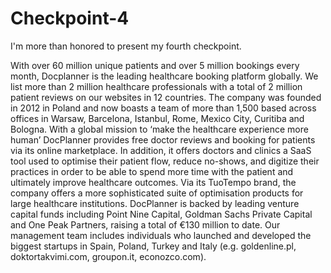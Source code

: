 # Checkpoint-4
I'm more than honored to present my fourth checkpoint.

With over 60 million unique patients and over 5 million bookings every month, Docplanner is the leading healthcare booking platform globally. We list more than 2 million healthcare professionals with a total of 2 million patient reviews on our websites in 12 countries.  The company was founded in 2012 in Poland and now boasts a team of more than 1,500 based across offices in Warsaw, Barcelona, Istanbul, Rome, Mexico City, Curitiba and Bologna.  With a global mission to ‘make the healthcare experience more human’ DocPlanner provides free doctor reviews and booking for patients via its online marketplace. In addition, it offers doctors and clinics a SaaS tool used to optimise their patient flow, reduce no-shows, and digitize their practices in order to be able to spend more time with the patient and ultimately improve healthcare outcomes. Via its TuoTempo brand, the company offers a more sophisticated suite of optimisation products for large healthcare institutions.  DocPlanner is backed by leading venture capital funds including Point Nine Capital, Goldman Sachs Private Capital and One Peak Partners, raising a total of €130 million to date. Our management team includes individuals who launched and developed the biggest startups in Spain, Poland, Turkey and Italy (e.g. goldenline.pl, doktortakvimi.com, groupon.it, econozco.com).
